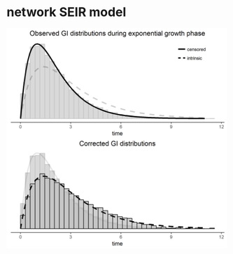 network SEIR model
============

![???](https://github.com/parksw3/networkSEIR/blob/master/fig/corrected_GI.png)